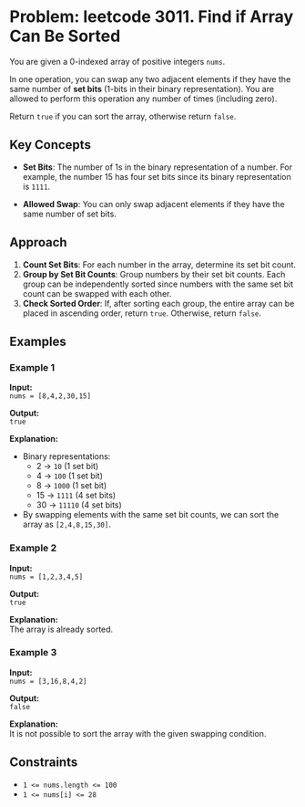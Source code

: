 # Problem: leetcode 3011. Find if Array Can Be Sorted

You are given a 0-indexed array of positive integers `nums`.

In one operation, you can swap any two adjacent elements if they have the same number of **set bits** (1-bits in their binary representation). You are allowed to perform this operation any number of times (including zero).

Return `true` if you can sort the array, otherwise return `false`.

## Key Concepts

- **Set Bits**: The number of 1s in the binary representation of a number. For example, the number 15 has four set bits since its binary representation is `1111`.

- **Allowed Swap**: You can only swap adjacent elements if they have the same number of set bits.

## Approach

1. **Count Set Bits**: For each number in the array, determine its set bit count.
2. **Group by Set Bit Counts**: Group numbers by their set bit counts. Each group can be independently sorted since numbers with the same set bit count can be swapped with each other.
3. **Check Sorted Order**: If, after sorting each group, the entire array can be placed in ascending order, return `true`. Otherwise, return `false`.

## Examples

### Example 1
**Input:**  
`nums = [8,4,2,30,15]`  

**Output:**  
`true`  

**Explanation:**  
- Binary representations:
  - 2 → `10` (1 set bit)
  - 4 → `100` (1 set bit)
  - 8 → `1000` (1 set bit)
  - 15 → `1111` (4 set bits)
  - 30 → `11110` (4 set bits)
- By swapping elements with the same set bit counts, we can sort the array as `[2,4,8,15,30]`.

### Example 2
**Input:**  
`nums = [1,2,3,4,5]`  

**Output:**  
`true`  

**Explanation:**  
The array is already sorted.

### Example 3
**Input:**  
`nums = [3,16,8,4,2]`  

**Output:**  
`false`  

**Explanation:**  
It is not possible to sort the array with the given swapping condition.

## Constraints

- `1 <= nums.length <= 100`
- `1 <= nums[i] <= 28`

